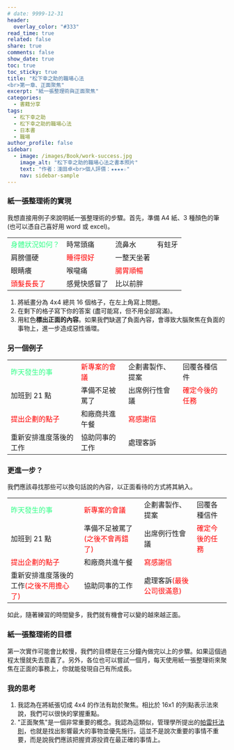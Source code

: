```yaml
---
# date: 9999-12-31
header:
  overlay_color: "#333"
read_time: true
related: false
share: true
comments: false
show_date: true
toc: true
toc_sticky: true
title: "松下幸之助的職場心法
<br>第一章、正面聚焦"
excerpt: "紙一張整理術與正面聚焦"
categories:
  - 書籍分享
tags:
  - 松下幸之助
  - 松下幸之助的職場心法
  - 日本書
  - 職場
author_profile: false
sidebar:
  - image: /images/Book/work-success.jpg
    image_alt: "松下幸之助的職場心法之書本照片"
    text: "作者：淺田卓<br>個人評價：★★★★☆"
    nav: sidebar-sample
---
```

### 紙一張整理術的實現
我想直接用例子來說明紙一張整理術的步驟。首先，準備 A4 紙、3 種顏色的筆 (也可以憑自己喜好用 word 或 excel)。

| |  | | |
|-|-|-|-|
|<font color="#3f8">身體狀況如何？</font>|時常頭痛|流鼻水|有蛀牙|
|肩膀僵硬|<font color="#f00">睡得很好</font>|一整天坐著||
|眼睛癢|喉嚨痛|<font color="#f00">腸胃順暢</font>||
|<font color="#f00">頭髮長長了</font>|感覺快感冒了|比以前胖||

1. 將紙畫分為 4x4 總共 16 個格子，在左上角寫上問題。
2. 在剩下的格子寫下你的答案 (盡可能寫，但不用全部寫滿)。
3. 用紅色**標出正面的內容**。如果我們缺選了負面內容，會導致大腦聚焦在負面的事物上，進一步造成惡性循環。

### 另一個例子

| |  | | |
|-|-|-|-|
|<font color="#3f8">昨天發生的事</font>|<font color="#f00">新專案的會議</font>|企劃書製作、提案|回覆各種信件|
|加班到 21 點|準備不足被罵了|出席例行性會議|<font color="#f00">確定今後的任務</font>|
|<font color="#f00">提出企劃的點子</font>|和廠商共進午餐|<font color="#f00">寫感謝信</font>||
|重新安排進度落後的工作|協助同事的工作|處理客訴||

### 更進一步？
我們應該尋找那些可以換句話說的內容，以正面看待的方式將其納入。

| |  | | |
|-|-|-|-|
|<font color="#3f8">昨天發生的事</font>|<font color="#f00">新專案的會議</font>|企劃書製作、提案|回覆各種信件|
|加班到 21 點|準備不足被罵了<font color="#f00">(之後不會再錯了)</font>|出席例行性會議|<font color="#f00">確定今後的任務</font>|
|<font color="#f00">提出企劃的點子</font>|和廠商共進午餐|<font color="#f00">寫感謝信</font>||
|重新安排進度落後的工作<font color="#f00">(之後不用擔心了)</font>|協助同事的工作|處理客訴<font color="#f00">(最後公司很滿意)</font>||

如此，隨著練習的時間變多，我們就有機會可以變的越來越正面。

### 紙一張整理術的目標
第一次實作可能會比較慢，我們的目標是在三分鐘內做完以上的步驟。如果這個過程太慢就失去意義了。另外，各位也可以嘗試一個月，每天使用紙一張整理術來聚焦在正面的事務上，你就能發現自己有所成長。

### 我的思考
1. 我認為在將紙張切成 4x4 的作法有助於聚焦。相比於 16x1 的列點表示法來說，我們可以很快的掌握重點。
2. "正面聚焦"是一個非常重要的概念。我認為這類似，管理學所提出的[帕雷托法則](https://zh.wikipedia.org/zh-tw/%E5%B8%95%E7%B4%AF%E6%89%98%E6%B3%95%E5%88%99)，也就是找出影響最大的事物並優先施行。這並不是說次重要的事情不重要，而是說我們應該把握資源投資在最正確的事情上。